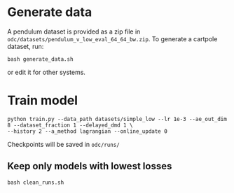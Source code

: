 # Generate data
A pendulum dataset is provided as a zip file in ``odc/datasets/pendulum_v_low_eval_64_64_bw.zip``. 
To generate a cartpole dataset, run:
````
bash generate_data.sh
````
or edit it for other systems.

# Train model
````
python train.py --data_path datasets/simple_low --lr 1e-3 --ae_out_dim 8 --dataset_fraction 1 --delayed_dmd 1 \
--history 2 --a_method lagrangian --online_update 0 
````
Checkpoints will be saved in ``odc/runs/``

## Keep only models with lowest losses
````
bash clean_runs.sh
````

